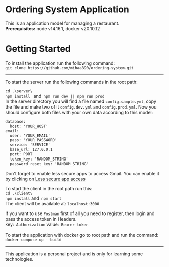 # Ordering System Application

This is an application model for managing a restaurant.
<br>
<b>Prerequisites:</b> node v14.16.1, docker v20.10.12


# Getting Started

To install the application run the following command: 
<br>
`git clone https://github.com/mihaa890/ordering-system.git` 
<br>
<hr>
To start the server run the following commands in the root path: 
<br>

`cd .\server\ `
<br>
`npm install ` and` npm run dev || npm run prod` 
<br>
In the server directory you will find a file named `config.sample.yml`, copy the file and make two of it `config.dev.yml` and `config.prod.yml`. Now you should configure both files with your own data according to this model:  
```xml
database:
  host: 'YOUR_HOST'
email:
  user: 'YOUR_EMAIL'
  pass: 'YOUR_PASSWORD'
  service: 'SERVICE'
  base_url: 127.0.0.1
  port: PORT
  token_key: 'RANDOM_STRING'
  password_reset_key: 'RANDOM_STRING'
```
Don't forget to enable less secure apps to access Gmail.
You can enable it by clicking on <a href="https://myaccount.google.com/lesssecureapps?pli=1&rapt=AEjHL4N2GVSjl3kWvjbKeLhKGltd769y0XZMsuK5wQAGWxHY-tQPE36DOr9ZposEV4PSMv3xU7XjdombAkozTqL8_Aq4EYebLA">Less secure app access</a> 

To start the client in the root path run this:
<br>
`cd .\client\`
<br>
`npm install` and` npm start`
<br>
The client will be available at: `localhost:3000`
<br>

If you want to use `Postman` first of all you need to register, then login and pass the access token in Headers. 
<br>
key:` Authorization`  value:` Bearer token` 
<br>
<br>
To start the application with docker go to root path and run the command: 
<br>
`docker-compose up --build`
<hr>
This application is a personal project and is only for learning some technologies.






